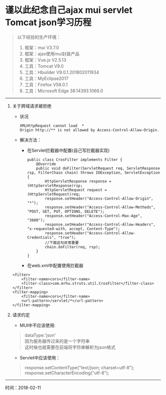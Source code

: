 # 谨以此纪念自己ajax mui servlet Tomcat json学习历程
>以下经验的生产环境：
>1. 框架：mui V3.7.0
>2. 框架：ajax使用mui封装产品
>3. 框架：Vue.js V2.5.13
>4. 工具：Tomcat V9.0
>5. 工具：Hbuilder V9.0.1.201802011934
>6. 工具：MyEclipse2017
>7. 工具：Firefox V58.0.1
>8. 工具：Microsoft Edge 38.14393.1066.0

---
1. 关于跨域请求被拒绝
	* 状况
		```
		XMLHttpRequest cannot load  *
		Origin http://** is not allowed by Access-Control-Allow-Origin.
		```
	* 解决方法：
		* 在Servlet拦截器中配置(自己写拦截器实现)
		
			```
			public class CrosFilter implements Filter {
				@Override
				public void doFilter(ServletRequest req, ServletResponse rsp, FilterChain chain) throws IOException, ServletException {
					HttpServletResponse response = (HttpServletResponse)rsp;
					HttpServletRequest request = (HttpServletRequest)req;
					response.setHeader("Access-Control-Allow-Origin", "*"); 
			        response.setHeader("Access-Control-Allow-Methods", "POST, GET, PUT, OPTIONS, DELETE");  
			        response.setHeader("Access-Control-Max-Age", "3600");  
			        response.setHeader("Access-Control-Allow-Headers", "x-requested-with, accept, Content-Type");  
			        response.setHeader("Access-Control-Allow-Credentials", "true");
			        //下面这句非常重要
			        chain.doFilter(req, rsp);
				}
			}
			```
		
		* 在web.xml中配置使用拦截器
	
	```
	<filter>
   		<filter-name>cors</filter-name>
		<filter-class>com.mrhu.struts.util.CrosFilter</filter-class>
   	</filter>
   	<filter-mapping>
   		<filter-name>cors</filter-name>
   		<url-pattern>/servlet/*</url-pattern>
   	</filter-mapping>
	```

2. 请求约定
	* MUI中不应该使用:
	
	>dataType:'json'<br>
	因为服务器传过来的是一个字符串<br>
	这时候也就需要在前端将字符串解析为json格式
	
	* Servlet中应该使用：
	
	>response.setContentType("text/json; charset=utf-8");
	>response.setCharacterEncoding("utf-8");
	
---	
时间：2018-02-11 

